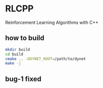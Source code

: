 
# RLCPP

Reinforcement Learning Algorithms with C++

## how to build

```bash
mkdir build
cd build
cmake .. -DDYNET_ROOT=/path/to/dynet
make -j
```

## bug-1 fixed